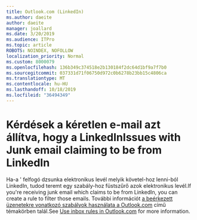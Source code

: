 ```yaml
---
title: Outlook.com (LinkedIn)
ms.author: daeite
author: daeite
manager: joallard
ms.date: 3/20/2019
ms.audience: ITPro
ms.topic: article
ROBOTS: NOINDEX, NOFOLLOW
localization_priority: Normal
ms.custom: 8000079
ms.openlocfilehash: 136b349c374518e2b130184f2dc64d1bf9a7f7b0
ms.sourcegitcommit: 037331d71f06750d972c0b6278b23bb15c4806ca
ms.translationtype: MT
ms.contentlocale: hu-HU
ms.lasthandoff: 10/18/2019
ms.locfileid: "36494349"
---
```

# <a name="issues-with-junk-email-claiming-to-be-from-linkedin"></a><span data-ttu-id="c8a19-102">Kérdések a kéretlen e-mail azt állítva, hogy a LinkedIn</span><span class="sxs-lookup"><span data-stu-id="c8a19-102">Issues with Junk email claiming to be from LinkedIn</span></span>

<span data-ttu-id="c8a19-103">Ha-a ' felfogó dzsunka elektronikus levél melyik követel-hoz lenni-ból LinkedIn, tudod teremt egy szabály-hoz füstszűrő azok elektronikus levél.</span><span class="sxs-lookup"><span data-stu-id="c8a19-103">If you're receiving junk email which claims to be from LinkedIn, you can create a rule to filter those emails.</span></span>
<span data-ttu-id="c8a19-104">További információt [a beérkezett üzenetekre vonatkozó szabályok használata a Outlook.com](https://aka.ms/OutlookComInboxRules) című témakörben talál.</span><span class="sxs-lookup"><span data-stu-id="c8a19-104">See [Use inbox rules in Outlook.com](https://aka.ms/OutlookComInboxRules) for more information.</span></span>



